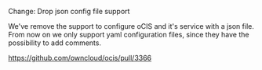 Change: Drop json config file support

We've remove the support to configure oCIS and it's service with a json file.
From now on we only support yaml configuration files, since they have the possibility
to add comments.

https://github.com/owncloud/ocis/pull/3366
